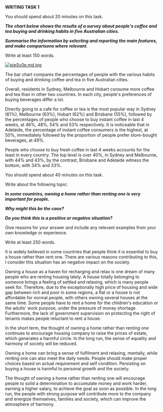 **WRITING TASK 1**  

You should spend about 20 minutes on this task.

**_The chart below shows the results of a survey about people's coffee and tea buying and drinking habits in five Australian cities._**

**_Summarise the information by selecting and reporting the main features, and make comparisons where relevant._**

Write at least 150 words.


[![pieSy0e.md.jpg](https://z1.ax1x.com/2023/10/27/pieSy0e.md.jpg)](https://imgse.com/i/pieSy0e)

The bar chart compares the percentages of people with the various habits of buying and drinking coffee and tea in five Australian cities.

Overall, residents in Sydney, Melbourne and Hobart consume more coffee and tea than in other two countries. In each city, people's preferences of buying beverages differ a lot. 

Directly going to a cafe for coffee or tea is the most popular way in Sydney (61%), Melbourne (63%), Hobart (62%) and Brisbane (55%), followed by the percentages of people who choose to buy instant coffee in last 4  weeks, at 46%, 48%, 54% and 53% respectively. It is noticeable that in Adelaide, the percentage of instant coffee consumers is the highest, at 50%, immediately followed by the proportion of people prefer store-bought beverages, at 49%.

People who choose to buy fresh coffee in last 4 weeks accounts for the least in every country. The top level is over 40%, in Sydney and Melbourne, with 44% and 43%, by the contrast, Brisbane and Adelaide witness the bottom, with 34% and 33%. 




















You should spend about 40 minutes on this task.

Write about the following topic:

**_In some countries, owning a home rather than renting one is very important for people._**

**_Why might this be the case?_**

**_Do you think this is a positive or negative situation?_**

Give reasons for your answer and include any relevant examples from your own knowledge or experience.

Write at least 250 words.



It is widely believed in some countries that people think it is essential to buy a house rather than rent one. There are various reasons contributing to this, I consider this situation has an negative impact on the society.

Owning a house as a haven for recharging and relax is one dream of many people who are renting housing lately. A house totally belonging to someone brings a feeling of settled and relaxing, which is many people seek for. Therefore, due to the exceptionally high price of housing and wide gap between rich and poor in some regions, a flat or a house is not affordable for normal people, with others owning several houses at the same time. Some people have to rent a home for the children's education or the adults' work purpose, under the pressure of money shortage. Furthermore, the lack of government supervision on protecting the right of tenants makes people reluctant to rent a house.

In the short term, the thought of owning a home rather than renting one continues to encourage housing company to raise the prices of estate, which generates a harmful circle. In the long run, the sense of equality and harmony of society will be reduced.

Owning a home can bring a sense of fulfilment and relaxing, mentally, while renting one can also meet the daily needs. People should make proper choices based on actual requirement and self condition. Persisting on buying a house is harmful to personal growth and the society.


The thought of owning a home rather than renting one will encourage people to solid a determination to accumulate money and work harder, earning a higher salary, to achieve the goal as soon as possible. In the long run, the people with strong purpose will contribute more to the company and energize themselves, families and society, which can improve the atmosphere of harmony.
